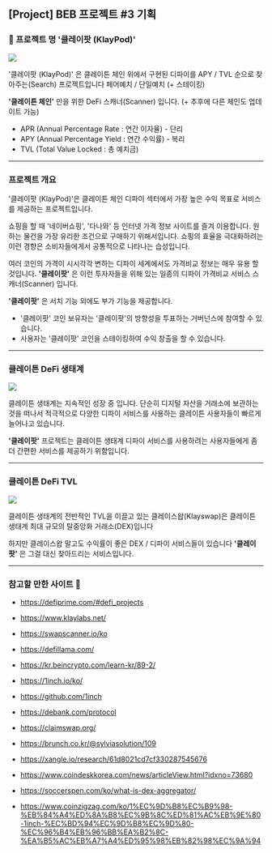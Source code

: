 ## [Project] BEB 프로젝트 #3 기획

### 🔎 프로젝트 명 '클레이팟 (KlayPod)'

![](https://velog.velcdn.com/images/-__-/post/10d95bf0-fa27-4e8f-a2d8-288b26076bab/image.png)

'클레이팟 (KlayPod)' 은
클레이튼 체인 위에서 구현된 디파이를
APY / TVL 순으로 찾아주는(Search) 프로젝트입니다
페어예치 / 단일예치 (+ 스테이킹)

**'클레이튼 체인'** 만을 위한 DeFi 스캐너(Scanner) 입니다.
(+ 추후에 다른 체인도 업데이트 가능)

- APR (Annual Percentage Rate : 연간 이자율) - 단리
- APY (Annual Percentage Yield : 연간 수익률) - 복리
- TVL (Total Value Locked : 총 예치금)

---

### 프로젝트 개요

'클레이팟 (KlayPod)'은 클레이튼 체인 디파이 섹터에서 가장 높은 수익 목표로 서비스를 제공하는 프로젝트입니다.

쇼핑을 할 때 '네이버쇼핑', '다나와' 등 인터넷 가격 정보 사이트를 즐겨 이용합니다. 원하는 물건을 가장 유리한 조건으로 구매하기 위해서입니다. 쇼핑의 효율을 극대화하려는 이런 경향은 소비자들에게서 공통적으로 나타나는 습성입니다.

여러 코인의 가격이 시시각각 변하는 디파이 세계에서도 가격비교 정보는 매우 유용 할 것입니다. **'클레이팟'** 은 이런 투자자들을 위해 있는 일종의 디파이 가격비교 서비스 스캐너(Scanner) 입니다.

**'클레이팟'** 은 서치 기능 외에도 부가 기능을 제공합니다.

- '클레이팟' 코인 보유자는 '클레이팟'의 방향성을 투표하는 거버넌스에 참여할 수 있습니다.
- 사용자는 '클레이팟' 코인을 스테이킹하여 수익 창출을 할 수 있습니다.

---

### 클레이튼 DeFi 생태계

![](https://velog.velcdn.com/images/-__-/post/f07ec1b1-64d0-4837-99b9-5fba94774f23/image.png)

클레이튼 생태계는 지속적인 성장 중 입니다.
단순히 디지털 자산을 거래소에 보관하는 것을 떠나서 적극적으로 다양한 디파이 서비스를 사용하는 클레이튼 사용자들이 빠르게 늘어나고 있습니다.

**'클레이팟'** 프로젝트는 클레이튼 생태계 디파이 서비스를 사용하려는 사용자들에게 좀 더 간편한 서비스를 제공하기 위함입니다.

---

### 클레이튼 DeFi TVL

![](https://velog.velcdn.com/images/-__-/post/28384126-c5f3-463b-92f2-1f15bab9d031/image.png)

클레이튼 생태계의 전반적인 TVL을 이끌고 있는 클레이스왑(Klayswap)은 클레이튼 생태계 최대 규모의 탈중앙화 거래소(DEX)입니다

하지만 클레이스왑 말고도 수익률이 좋은 DEX / 디파이 서비스들이 있습니다
**'클레이팟'** 은 그걸 대신 찾아드리는 서비스입니다.

---

### 참고할 만한 사이트 📃

- https://defiprime.com/#defi_projects

- https://www.klaylabs.net/

- https://swapscanner.io/ko

- https://defillama.com/

- https://kr.beincrypto.com/learn-kr/89-2/

- https://1inch.io/ko/

- https://github.com/1inch

- https://debank.com/protocol

- https://claimswap.org/

- https://brunch.co.kr/@sylviasolution/109

- https://xangle.io/research/61d8021cd7cf330287545676

- https://www.coindeskkorea.com/news/articleView.html?idxno=73680

- https://soccerspen.com/ko/what-is-dex-aggregator/

- https://www.coinzigzag.com/ko/1%EC%9D%B8%EC%B9%98-%EB%84%A4%ED%8A%B8%EC%9B%8C%ED%81%AC%EB%9E%80-1inch-%EC%BD%94%EC%9D%B8%EC%9D%80-%EC%96%B4%EB%96%BB%EA%B2%8C-%EA%B5%AC%EB%A7%A4%ED%95%98%EB%82%98%EC%9A%94
